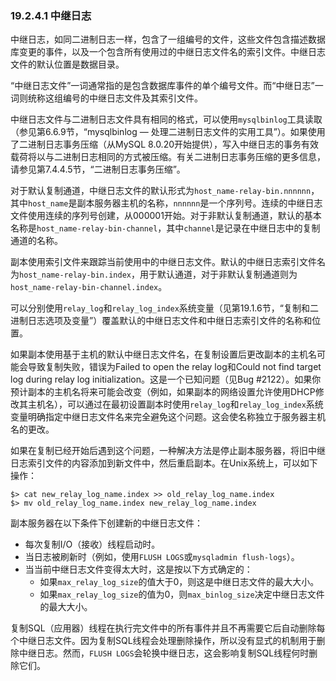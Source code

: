### 19.2.4.1 中继日志

中继日志，如同二进制日志一样，包含了一组编号的文件，这些文件包含描述数据库变更的事件，以及一个包含所有使用过的中继日志文件名的索引文件。中继日志文件的默认位置是数据目录。

“中继日志文件”一词通常指的是包含数据库事件的单个编号文件。而“中继日志”一词则统称这组编号的中继日志文件及其索引文件。

中继日志文件与二进制日志文件具有相同的格式，可以使用`mysqlbinlog`工具读取（参见第6.6.9节，“mysqlbinlog — 处理二进制日志文件的实用工具”）。如果使用了二进制日志事务压缩（从MySQL 8.0.20开始提供），写入中继日志的事务有效载荷将以与二进制日志相同的方式被压缩。有关二进制日志事务压缩的更多信息，请参见第7.4.4.5节，“二进制日志事务压缩”。

对于默认复制通道，中继日志文件的默认形式为`host_name-relay-bin.nnnnnn`，其中`host_name`是副本服务器主机的名称，`nnnnnn`是一个序列号。连续的中继日志文件使用连续的序列号创建，从000001开始。对于非默认复制通道，默认的基本名称是`host_name-relay-bin-channel`，其中`channel`是记录在中继日志中的复制通道的名称。

副本使用索引文件来跟踪当前使用中的中继日志文件。默认的中继日志索引文件名为`host_name-relay-bin.index`，用于默认通道，对于非默认复制通道则为`host_name-relay-bin-channel.index`。

可以分别使用`relay_log`和`relay_log_index`系统变量（见第19.1.6节，“复制和二进制日志选项及变量”）覆盖默认的中继日志文件和中继日志索引文件的名称和位置。

如果副本使用基于主机的默认中继日志文件名，在复制设置后更改副本的主机名可能会导致复制失败，错误为Failed to open the relay log和Could not find target log during relay log initialization。这是一个已知问题（见Bug #2122）。如果你预计副本的主机名将来可能会改变（例如，如果副本的网络设置允许使用DHCP修改其主机名），可以通过在最初设置副本时使用`relay_log`和`relay_log_index`系统变量明确指定中继日志文件名来完全避免这个问题。这会使名称独立于服务器主机名的更改。

如果在复制已经开始后遇到这个问题，一种解决方法是停止副本服务器，将旧中继日志索引文件的内容添加到新文件中，然后重启副本。在Unix系统上，可以如下操作：

```shell
$> cat new_relay_log_name.index >> old_relay_log_name.index
$> mv old_relay_log_name.index new_relay_log_name.index
```

副本服务器在以下条件下创建新的中继日志文件：

- 每次复制I/O（接收）线程启动时。
- 当日志被刷新时（例如，使用`FLUSH LOGS`或`mysqladmin flush-logs`）。
- 当当前中继日志文件变得太大时，这是按以下方式确定的：
  - 如果`max_relay_log_size`的值大于0，则这是中继日志文件的最大大小。
  - 如果`max_relay_log_size`的值为0，则`max_binlog_size`决定中继日志文件的最大大小。

复制SQL（应用器）线程在执行完文件中的所有事件并且不再需要它后自动删除每个中继日志文件。因为复制SQL线程会处理删除操作，所以没有显式的机制用于删除中继日志。然而，`FLUSH LOGS`会轮换中继日志，这会影响复制SQL线程何时删除它们。
